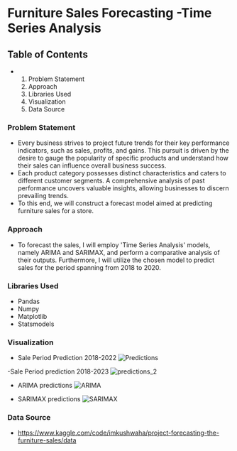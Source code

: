 # Furniture Sales Forecasting -Time Series Analysis

## Table of Contents
- 1. Problem Statement
  2. Approach
  3. Libraries Used
  4. Visualization
  5. Data Source
 
### Problem Statement 
- Every business strives to project future trends for their key performance indicators, such as sales, profits, and gains. This pursuit is driven by the desire to gauge the popularity of specific products and understand how their sales can influence overall business success.
- Each product category possesses distinct characteristics and caters to different customer segments. A comprehensive analysis of past performance uncovers valuable insights, allowing businesses to discern prevailing trends.
- To this end, we will construct a forecast model aimed at predicting furniture sales for a store.

### Approach 
- To forecast the sales, I will employ 'Time Series Analysis' models, namely ARIMA and SARIMAX, and perform a comparative analysis of their outputs. Furthermore, I will utilize the chosen model to predict sales for the period spanning from 2018 to 2020.

### Libraries Used 
- Pandas
- Numpy
- Matplotlib
- Statsmodels

### Visualization

- Sale Period Prediction 2018-2022
![Predictions](https://github.com/shwetasaini07/time-series/assets/38052962/1817fc33-1f0b-48aa-a4d2-0c9ae7b0bdce)

-Sale Period prediction 2018-2023
![predictions_2](https://github.com/shwetasaini07/time-series/assets/38052962/9733a069-a5ea-42c8-b107-8dcd1cf4a6a7)

- ARIMA predictions
![ARIMA](https://github.com/shwetasaini07/time-series/assets/38052962/2ce523e4-b0ae-4d40-8f88-ec027edf022f)

- SARIMAX predictions
![SARIMAX](https://github.com/shwetasaini07/time-series/assets/38052962/d51da49c-9af4-40bb-9ce2-a32d39fda38b)


### Data Source 
- https://www.kaggle.com/code/imkushwaha/project-forecasting-the-furniture-sales/data 
 
 


